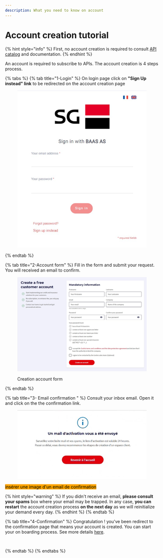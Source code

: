 ```yaml
---
description: What you need to know on account
---
```


# Account creation tutorial

{% hint style="info" %}
First, no account creation is required to consult [API catalog](../get-started/access-apis-catalog.md) and documentation.&#x20;
{% endhint %}

An account is required to subscribe to APIs. The account creation is 4 steps process.&#x20;

{% tabs %}
{% tab title="1-Login" %}
On login page click on **"Sign Up instead" link** to be redirected on the account creation page

<figure><img src="../../.gitbook/assets/login page EN.jpg" alt=""><figcaption></figcaption></figure>
{% endtab %}

{% tab title="2-Account form" %}
Fill in the form and submit your request. You will received an email to confirm.

<figure><img src="../../.gitbook/assets/formulaire creation compte EN.jpg" alt=""><figcaption><p>Creation account form</p></figcaption></figure>
{% endtab %}

{% tab title="3- Email confirmation " %}
Consult your inbox email. Open it and click on the the confirmation link.&#x20;

<figure><img src="../../.gitbook/assets/mail activation.jpg" alt=""><figcaption></figcaption></figure>

<mark style="background-color:orange;">insérer une image d'un email de confirmation</mark>

{% hint style="warning" %}
If you didn't receive an email, **please consult your spams** box where your email may be trapped. In any case, **you can restart** the account creation process **on the next day** as we will reinitialize your demand every day. &#x20;
{% endhint %}
{% endtab %}

{% tab title="4-Confirmation" %}
Congratulation ! you've been redirect to the confirmation page that means your account is created. You can start your on boarding process. See more details [here](developer-portal-onbaording.md).

<figure><img src="../../.gitbook/assets/message compte activé.jpg" alt=""><figcaption></figcaption></figure>
{% endtab %}
{% endtabs %}

